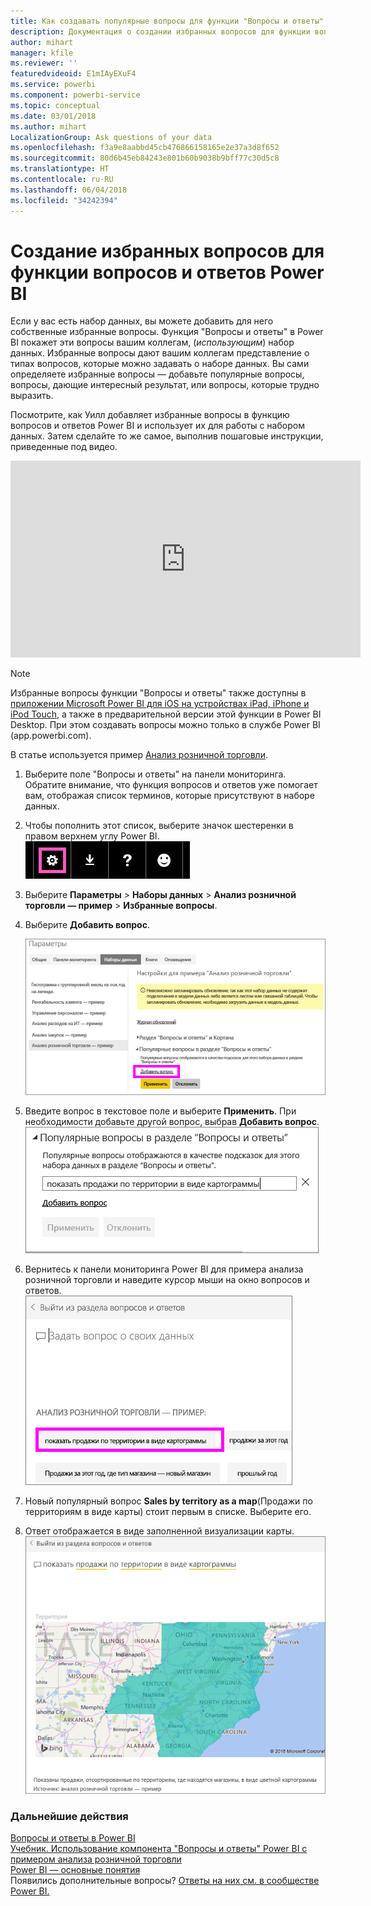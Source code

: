 ```yaml
---
title: Как создавать популярные вопросы для функции "Вопросы и ответы" в Power BI
description: Документация о создании избранных вопросов для функции вопросов и ответов Power BI
author: mihart
manager: kfile
ms.reviewer: ''
featuredvideoid: E1mIAyEXuF4
ms.service: powerbi
ms.component: powerbi-service
ms.topic: conceptual
ms.date: 03/01/2018
ms.author: mihart
LocalizationGroup: Ask questions of your data
ms.openlocfilehash: f3a9e8aabbd45cb476866158165e2e37a3d8f652
ms.sourcegitcommit: 80d6b45eb84243e801b60b9038b9bff77c30d5c8
ms.translationtype: HT
ms.contentlocale: ru-RU
ms.lasthandoff: 06/04/2018
ms.locfileid: "34242394"
---
```

# <a name="create-featured-questions-for-power-bi-qa"></a>Создание избранных вопросов для функции вопросов и ответов Power BI
Если у вас есть набор данных, вы можете добавить для него собственные избранные вопросы.  Функция "Вопросы и ответы" в Power BI покажет эти вопросы вашим коллегам, (*использующим*) набор данных.  Избранные вопросы дают вашим коллегам представление о типах вопросов, которые можно задавать о наборе данных. Вы сами определяете избранные вопросы — добавьте популярные вопросы, вопросы, дающие интересный результат, или вопросы, которые трудно выразить.

Посмотрите, как Уилл добавляет избранные вопросы в функцию вопросов и ответов Power BI и использует их для работы с набором данных. Затем сделайте то же самое, выполнив пошаговые инструкции, приведенные под видео.

<iframe width="560" height="315" src="https://www.youtube.com/embed/E1mIAyEXuF4" frameborder="0" allowfullscreen></iframe>

> [!NOTE]
> Избранные вопросы функции "Вопросы и ответы" также доступны в [приложении Microsoft Power BI для iOS на устройствах iPad, iPhone и iPod Touch](mobile-apps-ios-qna.md), а также в предварительной версии этой функции в Power BI Desktop. При этом создавать вопросы можно только в службе Power BI (app.powerbi.com).
> 

В статье используется пример [Анализ розничной торговли](sample-datasets.md).

1. Выберите поле "Вопросы и ответы" на панели мониторинга.   Обратите внимание, что функция вопросов и ответов уже помогает вам, отображая список терминов, которые присутствуют в наборе данных.
2. Чтобы пополнить этот список, выберите значок шестеренки в правом верхнем углу Power BI.  
   ![значок шестеренки](media/service-q-and-a-create-featured-questions/pbi_gearicon2.jpg)
3. Выберите **Параметры** &gt; **Наборы данных** &gt; **Анализ розничной торговли — пример** &gt; **Избранные вопросы**.  
4. Выберите **Добавить вопрос**.
   
   ![Меню параметров](media/service-q-and-a-create-featured-questions/power-bi-settings.png)
5. Введите вопрос в текстовое поле и выберите **Применить**.   При необходимости добавьте другой вопрос, выбрав **Добавить вопрос**.  
   ![Популярные вопросы в разделе "Вопросы и ответы"](media/service-q-and-a-create-featured-questions/power-bi-type-featured-question.png)
6. Вернитесь к панели мониторинга Power BI для примера анализа розничной торговли и наведите курсор мыши на окно вопросов и ответов.   
   ![Окно вопросов и ответов](media/service-q-and-a-create-featured-questions/power-bi-featured-q.png)
7. Новый популярный вопрос **Sales by territory as a map**(Продажи по территориям в виде карты) стоит первым в списке. Выберите его.  
8. Ответ отображается в виде заполненной визуализации карты.  
   ![визуализация карты](media/service-q-and-a-create-featured-questions/power-bi-filled-map.png)

### <a name="next-steps"></a>Дальнейшие действия
[Вопросы и ответы в Power BI](power-bi-q-and-a.md)  
[Учебник. Использование компонента "Вопросы и ответы" Power BI с примером анализа розничной торговли](power-bi-visualization-introduction-to-q-and-a.md)  
[Power BI — основные понятия](service-basic-concepts.md)  
Появились дополнительные вопросы? [Ответы на них см. в сообществе Power BI.](http://community.powerbi.com/)

